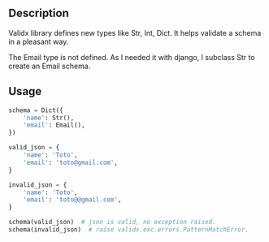 Description
-------------

Validx library defines new types like Str, Int, Dict. It helps validate a schema in a pleasant way.

The Email type is not defined. As I needed it with django, I subclass Str to create an Email schema.


Usage
-------

```python
schema = Dict({
    'name': Str(),
    'email': Email(),
})

valid_json = {
    'name': 'Toto',
    'email': 'toto@gmail.com',
}

invalid_json = {
    'name': 'Toto',
    'email': 'toto@@gmail.com',
}

schema(valid_json)  # json is valid, no exception raised.
schema(invalid_json)  # raise validx.exc.errors.PatternMatchError.
```
